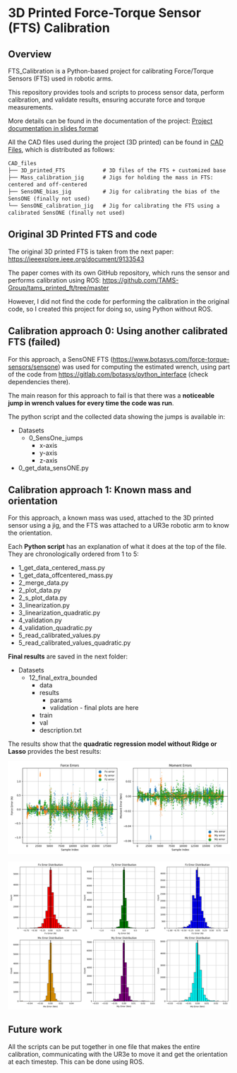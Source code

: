 # 3D Printed Force-Torque Sensor (FTS) Calibration

## Overview
FTS_Calibration is a Python-based project for calibrating Force/Torque Sensors (FTS) used in robotic arms.

This repository provides tools and scripts to process sensor data, perform calibration, and validate results, ensuring accurate force and torque measurements.

More details can be found in the documentation of the project:
[Project documentation in slides format](Slides/3D_printed_FTS_Calibration_Jon_Urcelay.pdf)

All the CAD files used during the project (3D printed) can be found in [CAD Files](CAD_files), which is distributed as follows:  

```   
CAD_files  
├── 3D_printed_FTS            # 3D files of the FTS + customized base  
├── Mass_calibration_jig      # Jigs for holding the mass in FTS: centered and off-centered  
├── SensONE_bias_jig          # Jig for calibrating the bias of the SensONE (finally not used)  
└── SensONE_calibration_jig   # Jig for calibrating the FTS using a calibrated SensONE (finally not used)  
```  

## Original 3D Printed FTS and code
The original 3D printed FTS is taken from the next paper: https://ieeexplore.ieee.org/document/9133543

The paper comes with its own GitHub repository, which runs the sensor and performs calibration using ROS: https://github.com/TAMS-Group/tams_printed_ft/tree/master

However, I did not find the code for performing the calibration in the original code, so I created this project for doing so, using Python without ROS.

## Calibration approach 0: Using another calibrated FTS (failed)
For this approach, a SensONE FTS (https://www.botasys.com/force-torque-sensors/sensone) was used for computing the estimated wrench, using part of the code from https://gitlab.com/botasys/python_interface (check dependencies there).

The main reason for this approach to fail is that there was a **noticeable jump in wrench values for every time the code was run**.

The python script and the collected data showing the jumps is available in:  
- Datasets
  - 0_SensOne_jumps
    - x-axis  
    - y-axis 
    - z-axis 
- 0_get_data_sensONE.py  

## Calibration approach 1: Known mass and orientation
For this approach, a known mass was used, attached to the 3D printed sensor using a jig, and the FTS was attached to a UR3e robotic arm to know the orientation.

Each **Python script** has an explanation of what it does at the top of the file.
They are chronologically ordered from 1 to 5:  

* 1_get_data_centered_mass.py
* 1_get_data_offcentered_mass.py
* 2_merge_data.py
* 2_plot_data.py
* 2_s_plot_data.py
* 3_linearization.py
* 3_linearization_quadratic.py
* 4_validation.py
* 4_validation_quadratic.py
* 5_read_calibrated_values.py
* 5_read_calibrated_values_quadratic.py

**Final results** are saved in the next folder:   
* Datasets
  * 12_final_extra_bounded
    * data
    * results 
      * params
      * validation - final plots are here
    * train  
    * val  
    * description.txt

The results show that the **quadratic regression model without Ridge or Lasso** provides the best results: 

![FTS Final Calibration Error](Datasets/12_final_extra_bounded/results/validation/error_val_lin_quadratic.png)

![FTS Final Calibration Error Distribution](Datasets/12_final_extra_bounded/results/validation/error_dist_val_lin_quadratic.png)

## Future work
All the scripts can be put together in one file that makes the entire calibration, communicating with the UR3e to move it and get the orientation at each timestep. This can be done using ROS.
 

